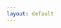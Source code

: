 ```yaml
---
layout: default
---
```


<div id="search"></div>
<script src="//cdnjs.cloudflare.com/ajax/libs/jquery/2.1.4/jquery.min.js"></script>
<script src="//cdnjs.cloudflare.com/ajax/libs/react/0.13.3/react.min.js"></script>
<script src="//cdnjs.cloudflare.com/ajax/libs/react/0.13.3/JSXTransformer.js"></script>
<script type="text/jsx" src="search.jsx"></script>
